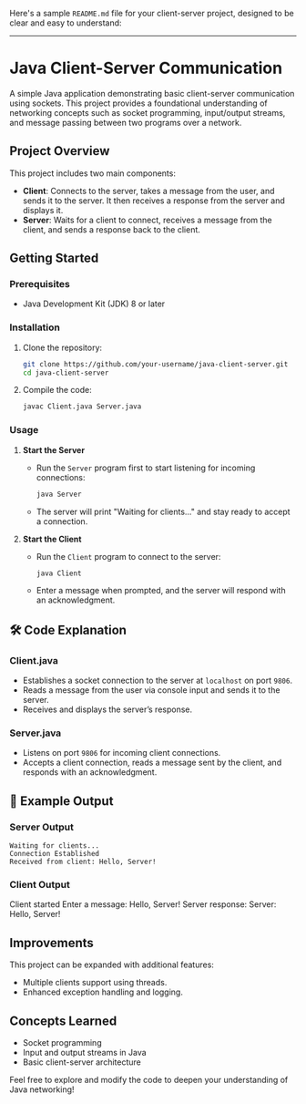 Here's a sample `README.md` file for your client-server project, designed to be clear and easy to understand:

---

# Java Client-Server Communication

A simple Java application demonstrating basic client-server communication using sockets. This project provides a foundational understanding of networking concepts such as socket programming, input/output streams, and message passing between two programs over a network.

##  Project Overview

This project includes two main components:
- **Client**: Connects to the server, takes a message from the user, and sends it to the server. It then receives a response from the server and displays it.
- **Server**: Waits for a client to connect, receives a message from the client, and sends a response back to the client.

## Getting Started

### Prerequisites
- Java Development Kit (JDK) 8 or later

### Installation
1. Clone the repository:
   ```bash
   git clone https://github.com/your-username/java-client-server.git
   cd java-client-server
   ```
2. Compile the code:
   ```bash
   javac Client.java Server.java
   ```

### Usage

1. **Start the Server**
   - Run the `Server` program first to start listening for incoming connections:
     ```bash
     java Server
     ```
   - The server will print "Waiting for clients..." and stay ready to accept a connection.

2. **Start the Client**
   - Run the `Client` program to connect to the server:
     ```bash
     java Client
     ```
   - Enter a message when prompted, and the server will respond with an acknowledgment.

## 🛠 Code Explanation

### Client.java
- Establishes a socket connection to the server at `localhost` on port `9806`.
- Reads a message from the user via console input and sends it to the server.
- Receives and displays the server’s response.

### Server.java
- Listens on port `9806` for incoming client connections.
- Accepts a client connection, reads a message sent by the client, and responds with an acknowledgment.

## 📄 Example Output

### Server Output
```
Waiting for clients...
Connection Established
Received from client: Hello, Server!
```

### Client Output

Client started
Enter a message: Hello, Server!
Server response: Server: Hello, Server!


##  Improvements
This project can be expanded with additional features:
- Multiple clients support using threads.
- Enhanced exception handling and logging.

## Concepts Learned
- Socket programming
- Input and output streams in Java
- Basic client-server architecture

Feel free to explore and modify the code to deepen your understanding of Java networking!



